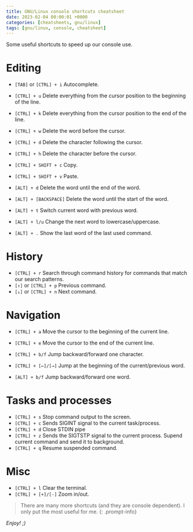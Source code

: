```yaml
---
title: GNU/Linux console shortcuts cheatsheet
date: 2023-02-04 00:00:01 +0000
categories: [cheatsheets, gnu/linux]
tags: [gnu/linux, console, cheatsheet]
---
```


Some useful shortcuts to speed up our console use.

# Editing

* `[TAB]` or `[CTRL] + i` Autocomplete.

* `[CTRL] + u` Delete everything from the cursor position to the beginning of the line.
* `[CTRL] + k` Delete everything from the cursor position to the end of the line.
* `[CTRL] + w` Delete the word before the cursor.
* `[CTRL] + d` Delete the character following the cursor.
* `[CTRL] + h` Delete the character before the cursor.
* `[CTRL] + SHIFT + c` Copy.
* `[CTRL] + SHIFT + v` Paste.

* `[ALT] + d` Delete the word until the end of the word.
* `[ALT] + [BACKSPACE]` Delete the word until the start of the word.
* `[ALT] + t` Switch current word with previous word.
* `[ALT] + l/u` Change the next word to lowercase/uppercase.
* `[ALT] + .` Show the last word of the last used command.

# History

* `[CTRL] + r` Search through command history for commands that match our search patterns.
* `[↑]` or `[CTRL] + p` Previous command.
* `[↓]` or `[CTRL] + n` Next command.

# Navigation

* `[CTRL] + a` Move the cursor to the beginning of the current line.
* `[CTRL] + e` Move the cursor to the end of the current line.
* `[CTRL] + b/f` Jump backward/forward one character.
* `[CTRL] + [←]/[→]` Jump at the beginning of the current/previous word.

* `[ALT] + b/f` Jump backward/forward one word.

# Tasks and processes

* `[CTRL] + s` Stop command output to the screen.
* `[CTRL] + c` Sends SIGINT signal to the current task/process.
* `[CTRL] + d` Close STDIN pipe
* `[CTRL] + z` Sends the SIGTSTP signal to the current process. Supend current command and send it to background.
* `[CTRL] + q` Resume suspended command.

# Misc

* `[CTRL] + l` Clear the terminal.
* `[CTRL] + [+]/[-]` Zoom in/out.

> There are many more shortcuts (and they are console dependent). I only put the most useful for me.
{: .prompt-info}

*Enjoy! ;)*
